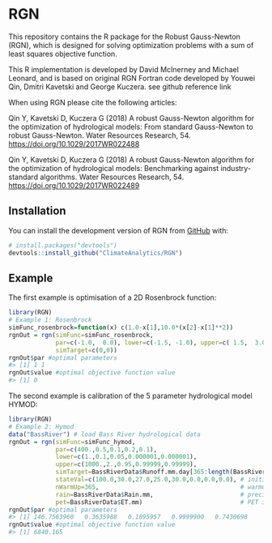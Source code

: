 
<!-- README.md is generated from README.Rmd. Please edit that file -->

# RGN

<!-- badges: start -->
<!-- badges: end -->

This repository contains the R package for the Robust Gauss-Newton
(RGN), which is designed for solving optimization problems with a sum of
least squares objective function.

This R implementation is developed by David McInerney and Michael
Leonard, and is based on original RGN Fortran code developed by Youwei
Qin, Dmitri Kavetski and George Kuczera. see github reference link

When using RGN please cite the following articles:

Qin Y, Kavetski D, Kuczera G (2018) A robust Gauss-Newton algorithm for
the optimization of hydrological models: From standard Gauss-Newton to
robust Gauss-Newton. Water Resources Research, 54.
<https://doi.org/10.1029/2017WR022488>

Qin Y, Kavetski D, Kuczera G (2018) A robust Gauss-Newton algorithm for
the optimization of hydrological models: Benchmarking against
industry-standard algorithms. Water Resources Research, 54.
<https://doi.org/10.1029/2017WR022489>

## Installation

You can install the development version of RGN from
[GitHub](https://github.com/) with:

``` r
# install.packages("devtools")
devtools::install_github("ClimateAnalytics/RGN")
```

## Example

The first example is optimisation of a 2D Rosenbrock function:

``` r
library(RGN)
# Example 1: Rosenbrock
simFunc_rosenbrock=function(x) c(1.0-x[1],10.0*(x[2]-x[1]**2))
rgnOut = rgn(simFunc=simFunc_rosenbrock,
             par=c(-1.0,  0.0), lower=c(-1.5, -1.0), upper=c( 1.5,  3.0),
             simTarget=c(0,0))
rgnOut$par #optimal parameters
#> [1] 1 1
rgnOut$value #optimal objective function value
#> [1] 0
```

The second example is calibration of the 5 parameter hydrological model
HYMOD:

``` r
library(RGN)
# Example 2: Hymod
data("BassRiver") # load Bass River hydrological data
rgnOut = rgn(simFunc=simFunc_hymod,
             par=c(400.,0.5,0.1,0.2,0.1),
             lower=c(1.,0.1,0.05,0.000001,0.000001),
             upper=c(1000.,2.,0.95,0.99999,0.99999),
             simTarget=BassRiverData$Runoff.mm.day[365:length(BassRiverData$Date)],
             stateVal=c(100.0,30.0,27.0,25.0,30.0,0.0,0.0,0.0), # initial states for hymod
             nWarmUp=365,                                       # warmup period
             rain=BassRiverData$Rain.mm,                        # precip input
             pet=BassRiverData$ET.mm)                           # PET input
rgnOut$par #optimal parameters
#> [1] 146.7563960   0.3635988   0.1895957   0.9999900   0.7430698
rgnOut$value #optimal objective function value
#> [1] 6840.165
```
